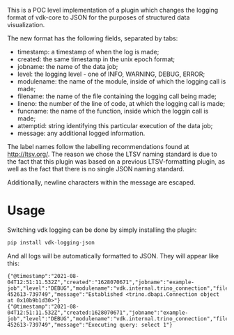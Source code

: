 This is a POC level implementation of a plugin which changes the logging format of vdk-core to JSON for the purposes of structured data visualization.

The new format has the following fields, separated by tabs:
 * timestamp: a timestamp of when the log is made;
 * created: the same timestamp in the unix epoch format;
 * jobname: the name of the data job;
 * level: the logging level - one of INFO, WARNING, DEBUG, ERROR;
 * modulename: the name of the module, inside of which the logging call is made;
 * filename: the name of the file containing the logging call being made;
 * lineno: the number of the line of code, at which the logging call is made;
 * funcname: the name of the function, inside which the loggin call is made;
 * attemptid: string identifying this particular execution of the data job;
 * message: any additional logged information.

The label names follow the labelling recommendations found at http://ltsv.org/.
The reason we chose the LTSV naming standard is due to the fact that this plugin was based on a previous LTSV-formatting plugin,
as well as the fact that there is no single JSON naming standard.

Additionally, newline characters within the message are escaped.

# Usage

Switching vdk logging can be done by simply installing the plugin:

```python
pip install vdk-logging-json
```

And all logs will be automatically formatted to JSON. They will appear like this:
```
{"@timestamp":"2021-08-04T12:51:11.532Z","created":"1628070671","jobname":"example-job","level":"DEBUG","modulename":"vdk.internal.trino_connection","filename":"managed_connection_base.py","lineno":"69","funcname":"connect","attemptid":"1628070671-452613-739749","message":"Established <trino.dbapi.Connection object at 0x10b9b1d30>"}
{"@timestamp":"2021-08-04T12:51:11.532Z","created:1628070671","jobname":"example-job","level":"DEBUG","modulename":"vdk.internal.trino_connection","filename":"managed_cursor.py","lineno":"29","funcname":"execute","attemptid":"1628070671-452613-739749","message":"Executing query: select 1"}
```
